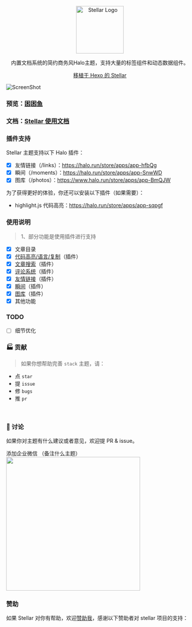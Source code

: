 <p align="center">
  <img alt="Stellar Logo" src="https://api.minio.yyds.pink/halo-docs/2024/11/icon.svg" width="128">
</p>

<p align="center">内置文档系统的简约商务风Halo主题，支持大量的标签组件和动态数据组件。</p>
<p align="center"><a target="_blank" href="https://github.com/xaoxuu/hexo-theme-stellar">移植于 Hexo 的 Stellar</a></p>

![ScreenShot](https://api.minio.yyds.pink/halo-docs/2024/11/Snipaste_2024-11-07_13-04-15.png)

### 预览：[困困鱼](https://demo.kunkunyu.com)

### 文档：[Stellar 使用文档](https://docs.kunkunyu.com/docs/stellar)


### 插件支持
Stellar 主题支持以下 Halo 插件：

- [X] 友情链接（/links）：https://halo.run/store/apps/app-hfbQg
- [X] 瞬间（/moments）：https://halo.run/store/apps/app-SnwWD
- [X] 图库（/photos）：https://www.halo.run/store/apps/app-BmQJW

为了获得更好的体验，你还可以安装以下插件（如果需要）：
- highlight.js 代码高亮：https://halo.run/store/apps/app-sqpgf

### 使用说明
> 1、部分功能是使用插件进行支持
- [X] 文章目录
- [X] [代码高亮/语言/复制](https://github.com/halo-sigs/plugin-highlightjs)（插件）
- [x] [文章搜索](https://github.com/halo-sigs/plugin-search-widget)（插件）
- [X] [评论系统](https://github.com/halo-sigs/plugin-comment-widget)（插件）
- [x] [友情链接](https://github.com/halo-sigs/plugin-links)（插件）
- [X] [瞬间](https://halo.run/store/apps/app-SnwWD)（插件）
- [X] [图库](https://www.halo.run/store/apps/app-BmQJW)（插件）
- [x] 其他功能

### TODO
- [ ] 细节优化

### 🏭 贡献

> 如果你想帮助完善 `stack` 主题，请：

- 点 `star`
- 提 `issue`
- 修 `bugs`
- 推 `pr`

<br>

### 💬 讨论

如果你对主题有什么建议或者意见，欢迎提 PR & issue。

添加企业微信 （备注什么主题）
<img width="360" src="https://api.minio.yyds.pink/halo-docs/2024/11/%E5%BE%AE%E4%BF%A1%E5%9B%BE%E7%89%87_20241107125530.jpg" />


### 赞助
如果 Stellar 对你有帮助，欢迎[赞助我](https://afdian.net/a/moony_la)，感谢以下赞助者对 stellar 项目的支持：